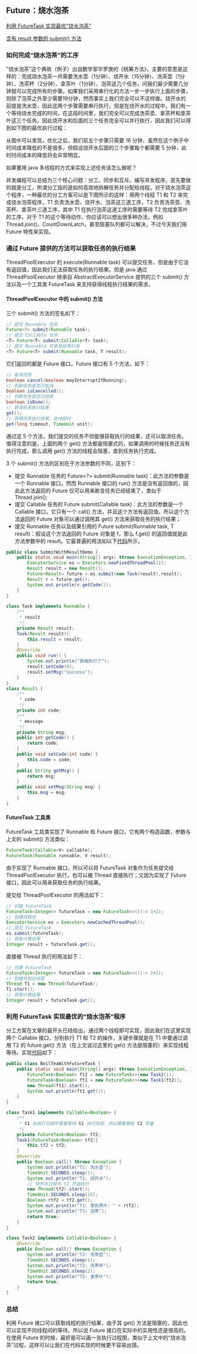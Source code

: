 ﻿## **Future**：烧水泡茶
[利用 FutureTask 实现最优“烧水泡茶”](https://github.com/lidonggg/Learning-notes/tree/master/java/src/main/java/com/lidong/java/concurrent/future/BoilTeaWithFutureTask.java)

[含有 result 参数的 submit() 方法](https://github.com/lidonggg/Learning-notes/tree/master/java/src/main/java/com/lidong/java/concurrent/future/SubmitWithResultDemo.java)

### 如何完成“烧水泡茶”的工序
“烧水泡茶”这个典故（例子）出自数学家华罗庚的《统筹方法》，主要的意思是这样的：完成烧水泡茶一共需要洗水壶（1分钟）、烧开水（15分钟）、洗茶壶（1分钟）、洗茶杯（2分钟）、拿茶叶（1分钟）、泡茶这几个任务，问我们最少需要几分钟就可以完成所有的步骤。如果我们采用串行化的方法一步一步执行上面的步骤，则除了泡茶之外至少需要19分钟，然而事实上我们完全可以不这样做。烧开水的前提是洗水壶，因此这两个步骤需要串行执行，但是在烧开水的过程中，我们有一个等待烧水完成的时间，在这段时间里，我们完全可以完成洗茶壶、拿茶杯和拿茶叶这三个任务。因此烧开水和后面的三个任务完全可以并行执行，因此我们可以得到如下图的最优执行过程：

从图中可以发现，优化之后，我们前五个步骤只需要 16 分钟，虽然在这个例子中时间成本降低的不是很多，但假设烧开水后面的三个步骤每个都需要 5 分钟，此时时间成本的降低将会非常明显。

如果要用 java 多线程的方式来实现上述任务该怎么做呢？

并发编程可以总结为三个核心问题：分工、同步和互斥。编写并发程序，首先要做的就是分工，所谓分工指的是如何高效地拆解任务并分配给线程。对于烧水泡茶这个程序，一种最优的分工方案可以是下图所示的这样：用两个线程 T1 和 T2 来完成烧水泡茶程序，T1 负责洗水壶、烧开水、泡茶这三道工序，T2 负责洗茶壶、洗茶杯、拿茶叶三道工序，其中 T1 在执行泡茶这道工序时需要等待 T2 完成拿茶叶的工序。对于 T1 的这个等待动作，你应该可以想出很多种办法，例如 Thread.join()、CountDownLatch，甚至阻塞队列都可以解决，不过今天我们用 Future 特性来实现。

### 通过 Future 提供的方法可以获取任务的执行结果
ThreadPoolExecutor 的 execute(Runnable task) 可以提交任务，但是由于它没有返回值，因此我们无法获取任务的执行结果。但是 java 通过 ThreadPoolExecutor 继承自 AbstractExecutorService 提供的三个 submit() 方法以及一个工具类 FutureTask 来支持获得线程执行结果的需求。

#### ThreadPoolExecutor 中的 submit() 方法
三个 submit() 方法的签名如下：
```java
// 提交 Runnable 任务
Future<?> submit(Runnable task);
// 提交 Callable 任务
<T> Future<T> submit(Callable<T> task);
// 提交 Runnable 任务及结果引用  
<T> Future<T> submit(Runnable task, T result);
```

它们返回的都是 Future 接口，Future 接口有 5 个方法，如下：
```java
// 取消任务
boolean cancel(boolean mayInterruptIfRunning);
// 判断任务是否已取消  
boolean isCancelled();
// 判断任务是否已结束
boolean isDone();
// 获得任务执行结果
get();
// 获得任务执行结果，支持超时
get(long timeout, TimeUnit unit);
```
通过这 5 个方法，我们提交的任务不但能够获取执行的结果，还可以取消任务。值得注意的是，上面的两个 get() 方法都是阻塞式的，如果调用的时候任务还没有执行完成，那么调用 get() 方法的线程会阻塞，直到任务执行完成。

3 个 submit() 方法的区别在于方法参数的不同，区别下：

- 提交 Runnable 任务的 Future<?> submit(Runnable task)：此方法的参数是一个 Runnable 接口，然而 Runnable 接口的 run() 方法是没有返回值的，因此此方法返回的 Future 仅可以用来断言任务已经结束了，类似于 Thread.join();
- 提交 Callable 任务的 <T> Future<T> submit(Callable<T> task)：此方法的参数是一个 Callable 接口，它只有一个 call() 方法，并且这个方法有返回值，所以这个方法返回的 Future 对象可以通过调用其 get() 方法来获取任务的执行结果；
- 提交 Runnable 任务以及结果引用的 <T> Future<T> submit(Runnable task, T result)：假设这个方法返回的 Future 对象是 f，那么 f.get() 的返回值就是此方法参数中的 result。它最普遍的用法如以下[代码](https://github.com/lidonggg/Learning-notes/tree/master/java/src/main/java/com/lidong/java/concurrent/future/SubmitWithResultDemo.java)所示，

```java
public class SubmitWithResultDemo {
    public static void main(String[] args) throws ExecutionException, InterruptedException {
        ExecutorService es = Executors.newFixedThreadPool(1);
        Result result = new Result();
        Future<Result> future = es.submit(new Task(result),result);
        Result r = future.get();
        System.out.println(r.getCode());
    }
}

class Task implements Runnable {
    /**
     * result
     */
    private Result result;
    Task(Result result){
        this.result = result;
    }
    @Override
    public void run() {
        System.out.println("我被执行了");
        result.setCode(0);
        result.setMsg("success");
    }
}
class Result {
    /**
     * code
     */
    private int code;
    /**
     * message
     */
    private String msg;
    public int getCode() {
        return code;
    }
    public void setCode(int code) {
        this.code = code;
    }
    public String getMsg() {
        return msg;
    }
    public void setMsg(String msg) {
        this.msg = msg;
    }
}
```
#### FutureTask 工具类

FutureTask 工具类实现了 Runnable 和 Future 接口，它有两个构造函数，参数与上文的 submit() 方法类似：
```java
FutureTask(Callable<V> callable);
FutureTask(Runnable runnable, V result);
```
由于实现了 Runnable 接口，所以可以将 FutureTask 对象作为任务提交给 ThreadPoolExecutor 执行，也可以被 Thread 直接执行；又因为实现了 Future 接口，因此可以用来获取任务的执行结果。

提交给 ThreadPoolExecutor 的用法如下：
```java
// 创建 FutureTask
FutureTask<Integer> futureTask = new FutureTask<>(()-> 1+2);
// 创建线程池
ExecutorService es = Executors.newCachedThreadPool();
// 提交 FutureTask 
es.submit(futureTask);
// 获取计算结果
Integer result = futureTask.get();
```
直接被 Thread 执行的用法如下：
```java
// 创建 FutureTask
FutureTask<Integer> futureTask = new FutureTask<>(()-> 1+2);
// 创建并启动线程
Thread T1 = new Thread(futureTask);
T1.start();
// 获取计算结果
Integer result = futureTask.get();
```
### 利用 FutureTask 实现最优的“烧水泡茶”程序

分工方案在文章的最开头已经给出，通过两个线程即可实现，因此我们在这里实现两个 Callable 接口，分别执行 T1 和 T2 的操作，关键步骤就是在 T1 中要通过调用 T2 的 future.get() 方法（在上文说过这里的 get() 方法是阻塞的）来实现线程等待。实现[代码](https://github.com/lidonggg/Learning-notes/tree/master/java/src/main/java/com/lidong/java/concurrent/future/BoilTeaWithFutureTask.java)如下：
```java
public class BoilTeaWithFutureTask {
    public static void main(String[] args) throws ExecutionException, InterruptedException {
        FutureTask<Boolean> ft2 = new FutureTask<>(new Task2());
        FutureTask<Boolean> ft1 = new FutureTask<>(new Task1(ft2));
        new Thread(ft1).start();
        System.out.println(ft1.get());
    }
}

class Task1 implements Callable<Boolean> {
    /**
     * t1 在执行过程中需要等待 t2 执行完成，所以需要拥有 t2 变量
     */
    private FutureTask<Boolean> tf2;
    Task1(FutureTask<Boolean> tf2){
        this.tf2 = tf2;
    }
    @Override
    public Boolean call() throws Exception {
        System.out.println("T1: 洗水壶");
        TimeUnit.SECONDS.sleep(1);
        System.out.println("T1: 烧开水");
        // 烧开水过程中 t2 开始执行
        new Thread(tf2).start();
        TimeUnit.SECONDS.sleep(15);
        Boolean rtf2 = tf2.get();
        System.out.println("T1: 拿到茶叶: " + rtf2);
        System.out.println("T1: 泡茶");
        return true;
    }
}

class Task2 implements Callable<Boolean> {
    @Override
    public Boolean call() throws Exception {
        System.out.println("T2: 洗茶壶");
        TimeUnit.SECONDS.sleep(1);
        System.out.println("T2: 洗茶杯");
        TimeUnit.SECONDS.sleep(2);
        System.out.println("T2: 拿茶叶");
        return true;
    }
}
```
### 总结
利用 Future 接口可以获取线程的执行结果，由于其 get() 方法是阻塞的，因此也可以实现不同线程间的等待，所以说 Future 接口在实际中的实用性还是很高的。在使用 Future 的时候，最好是可以画一张执行过程图，类似于上文中的“烧水泡茶”过程，这样可以让我们在代码实现的时候更不容易出错。